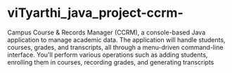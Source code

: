 # viTyarthi_java_project-ccrm-
Campus Course &amp; Records Manager (CCRM), a console-based Java application to manage academic data. The application will handle students, courses, grades, and transcripts, all through a menu-driven command-line interface. You'll perform various operations such as adding students, enrolling them in courses, recording grades, and generating transcripts
